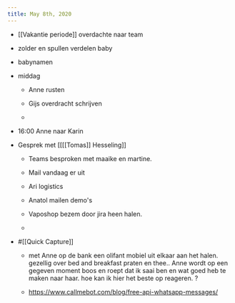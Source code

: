 ```yaml
---
title: May 8th, 2020
---
```


- [[Vakantie periode]] overdachte naar team

- zolder en spullen verdelen baby

- babynamen 

- middag
	 - Anne rusten

	 - Gijs overdracht schrijven 

	 - 

- 16:00 Anne naar Karin 

- Gesprek met [[[[Tomas]] Hesseling]] 
	 - Teams besproken met maaike en martine. 

	 - Mail vandaag er uit 

	 - Ari logistics 

	 - Anatol mailen demo's

	 - Vaposhop bezem door jira heen halen.

	 - 

- #[[Quick Capture]]
	 - met Anne op de bank een olifant mobiel uit elkaar aan het halen. gezellig over bed and breakfast praten en thee.. Anne wordt op een gegeven moment boos en roept dat ik saai ben en wat goed heb te maken naar haar. hoe kan ik hier het beste op reageren. ? 

	 - https://www.callmebot.com/blog/free-api-whatsapp-messages/
